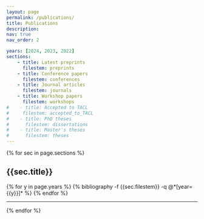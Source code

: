 ```yaml
---
layout: page
permalink: /publications/
title: Publications
description: 
nav: true
nav_order: 2

years: [2024, 2023, 2022]
sections:
    - title: Latest preprints
      filestem: preprints
    - title: Conference papers
      filestem: conferences
    - title: Journal articles
      filestem: journals
    - title: Workshop papers
      filestem: workshops
#    - title: Accepted to TACL
#     filestem: accepted_to_TACL
#    - title: PhD theses
#      filestem: dissertations
#    - title: Master's theses
#      filestem: theses
---
```

{% for sec in page.sections %}
<div class="publication-category">
    <h2>{{sec.title}}</h2>
    {% for y in page.years %}
        <!-- List for year {{y}}: -->
        {% bibliography -f {{sec.filestem}} -q @*[year={{y}}]* %}
    {% endfor %}
</div>
<hr>
{% endfor %}

